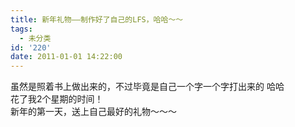 ```yaml
---
title: 新年礼物——制作好了自己的LFS，哈哈～～
tags:
  - 未分类
id: '220'
date: 2011-01-01 14:22:00
---
```


虽然是照着书上做出来的，不过毕竟是自己一个字一个字打出来的 哈哈  
花了我2个星期的时间！  
新年的第一天，送上自己最好的礼物～～～